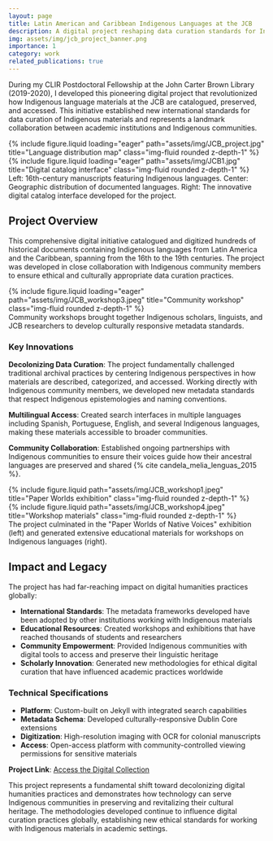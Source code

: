 ```yaml
---
layout: page
title: Latin American and Caribbean Indigenous Languages at the JCB
description: A digital project reshaping data curation standards for Indigenous materials
img: assets/img/jcb_project_banner.png
importance: 1
category: work
related_publications: true
---
```


During my CLIR Postdoctoral Fellowship at the John Carter Brown Library (2019-2020), I developed this pioneering digital project that revolutionized how Indigenous language materials at the JCB are catalogued, preserved, and accessed. This initiative established new international standards for data curation of Indigenous materials and represents a landmark collaboration between academic institutions and Indigenous communities.

<div class="row">
    <div class="col-sm mt-3 mt-md-0">
        {% include figure.liquid loading="eager" path="assets/img/JCB_project.jpg" title="Language distribution map" class="img-fluid rounded z-depth-1" %}
    </div>
    <div class="col-sm mt-3 mt-md-0">
        {% include figure.liquid loading="eager" path="assets/img/JCB1.jpg" title="Digital catalog interface" class="img-fluid rounded z-depth-1" %}
    </div>
</div>
<div class="caption">
    Left: 16th-century manuscripts featuring Indigenous languages. Center: Geographic distribution of documented languages. Right: The innovative digital catalog interface developed for the project.
</div>

## Project Overview

This comprehensive digital initiative catalogued and digitized hundreds of historical documents containing Indigenous languages from Latin America and the Caribbean, spanning from the 16th to the 19th centuries. The project was developed in close collaboration with Indigenous community members to ensure ethical and culturally appropriate data curation practices.

<div class="row">
    <div class="col-sm mt-3 mt-md-0">
        {% include figure.liquid loading="eager" path="assets/img/JCB_workshop3.jpeg" title="Community workshop" class="img-fluid rounded z-depth-1" %}
    </div>
</div>
<div class="caption">
    Community workshops brought together Indigenous scholars, linguists, and JCB researchers to develop culturally responsive metadata standards.
</div>

### Key Innovations

**Decolonizing Data Curation**: The project fundamentally challenged traditional archival practices by centering Indigenous perspectives in how materials are described, categorized, and accessed. Working directly with Indigenous community members, we developed new metadata standards that respect Indigenous epistemologies and naming conventions.

**Multilingual Access**: Created search interfaces in multiple languages including Spanish, Portuguese, English, and several Indigenous languages, making these materials accessible to broader communities.

**Community Collaboration**: Established ongoing partnerships with Indigenous communities to ensure their voices guide how their ancestral languages are preserved and shared {% cite candela_melia_lenguas_2015 %}.

<div class="row justify-content-sm-center">
    <div class="col-sm-8 mt-3 mt-md-0">
        {% include figure.liquid path="assets/img/JCB_workshop1.jpeg" title="Paper Worlds exhibition" class="img-fluid rounded z-depth-1" %}
    </div>
    <div class="col-sm-4 mt-3 mt-md-0">
        {% include figure.liquid path="assets/img/JCB_workshop4.jpeg" title="Workshop materials" class="img-fluid rounded z-depth-1" %}
    </div>
</div>
<div class="caption">
    The project culminated in the "Paper Worlds of Native Voices" exhibition (left) and generated extensive educational materials for workshops on Indigenous languages (right).
</div>

## Impact and Legacy

The project has had far-reaching impact on digital humanities practices globally:

- **International Standards**: The metadata frameworks developed have been adopted by other institutions working with Indigenous materials
- **Educational Resources**: Created workshops and exhibitions that have reached thousands of students and researchers
- **Community Empowerment**: Provided Indigenous communities with digital tools to access and preserve their linguistic heritage
- **Scholarly Innovation**: Generated new methodologies for ethical digital curation that have influenced academic practices worldwide

### Technical Specifications

- **Platform**: Custom-built on Jekyll with integrated search capabilities
- **Metadata Schema**: Developed culturally-responsive Dublin Core extensions
- **Digitization**: High-resolution imaging with OCR for colonial manuscripts
- **Access**: Open-access platform with community-controlled viewing permissions for sensitive materials

**Project Link**: [Access the Digital Collection](https://drive.google.com/open?id=1BHf-9nZ6ugSN0uylvSr7rrxBKmaYg4SU&usp=sharing)

This project represents a fundamental shift toward decolonizing digital humanities practices and demonstrates how technology can serve Indigenous communities in preserving and revitalizing their cultural heritage. The methodologies developed continue to influence digital curation practices globally, establishing new ethical standards for working with Indigenous materials in academic settings.
